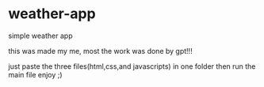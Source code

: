 # weather-app
simple weather app

this was made my me, most the work was done by gpt!!!

just paste the three files(html,css,and javascripts) in one folder
then run the main file
enjoy ;)
